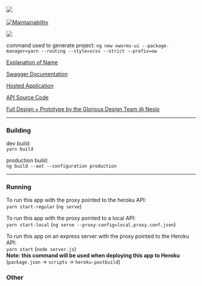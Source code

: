 <img src="https://github.com/benj-power/oworms-ui/blob/develop/src/assets/logo.svg"></img>
---
[![Maintainability](https://api.codeclimate.com/v1/badges/022c3d76d9caaf459fbc/maintainability)](https://codeclimate.com/github/noydb/oworms-ui/maintainability)

<img src="https://github.com/benj-power/oworms-ui/blob/develop/src/assets/oh-worm.jpg"></img>

command used to generate project: `ng new oworms-ui --package-manager=yarn --routing --style=scss --strict --prefix=ow`

[Explanation of Name](https://memedocumentation.tumblr.com/post/163767097995/explained-oh-worm-meme)

[Swagger Documentation](https://oworms-api.herokuapp.com/swagger-ui/)

[Hosted Application](https://oworms.herokuapp.com)

[API Source Code](https://github.com/benj-power/oworms-api)

[Full Design + Prototype by the Glorious Design Team @ Neslo](https://jamieneslotech.invisionapp.com/console/share/KH37M1CTRA/839061901)

---
### Building

dev build:\
`yarn build`

production build:\
`ng build --aot --configuration production`

---
### Running

To run this app with the proxy pointed to the heroku API:\
`yarn start-regular` (`ng serve`)

To run this app with the proxy pointed to a local API:\
`yarn start-local` (`ng serve --proxy-config=local.proxy.conf.json`)

To run this app on an express server with the proxy pointed to the Heroku API:\
`yarn start` (`node server.js`)\
**Note: this command will be used when deploying this app to Heroku** (`package.json` -> `scripts` -> `heroku-postbuild`)

### Other

